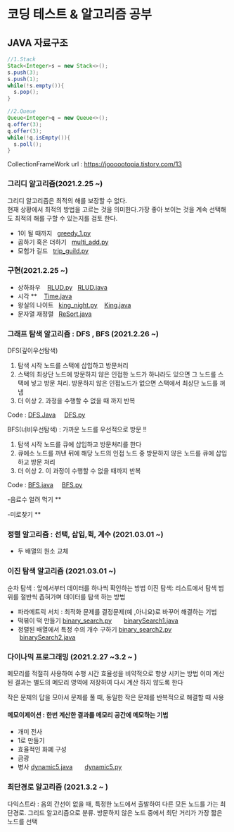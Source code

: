 
# 코딩 테스트 & 알고리즘 공부


## JAVA 자료구조
``` java
//1.Stack
Stack<Integer>s = new Stack<>();
s.push(3);
s.push(1);
while(!s.empty()){
  s.pop();
}
```
``` java
//2.Queue
Queue<Integer>q = new Queue<>();
q.offer(3);
q.offer(3);
while(!q.isEmpty()){
  s.poll();
}
```
CollectionFrameWork url : https://joooootopia.tistory.com/13


### 그리디 알고리즘(2021.2.25 ~)


그리디 알고리즘은 최적의 해를 보장할 수 없다.<br>
현재 상황에서 최적의 방법을 고르는 것을 의미한다.가장 좋아 보이는 것을 계속 선택해도 최적의
해를 구할 수 있는지를 검토 한다. 

- 1이 될 때까지 &nbsp;&nbsp;[greedy_1.py](https://github.com/sujin16/studycoding/blob/main/code/greedy_1.py)
- 곱하기 혹은 더하기 &nbsp;&nbsp;[multi_add.py](https://github.com/sujin16/studycoding/blob/main/code/multi_or_add.py)
- 모험가 길드 &nbsp;&nbsp;[trip_guild.py](https://github.com/sujin16/studycoding/blob/main/code/trip_guild.py)


### 구현(2021.2.25 ~)

- 상하좌우 &nbsp;&nbsp; [RLUD.py](https://github.com/sujin16/studycoding/blob/main/code/RLUD.py) &nbsp; [RLUD.java](https://github.com/sujin16/studycoding/blob/main/code/RLUD.java)
- 시각 ** &nbsp;&nbsp; [Time.java](https://github.com/sujin16/studycoding/blob/main/code/Time.java)
- 왕실의 나이트  &nbsp;&nbsp;[king_night.py](https://github.com/sujin16/studycoding/blob/main/code/king_night.py) &nbsp;&nbsp; [King.java](https://github.com/sujin16/studycoding/blob/main/code/King.java)
- 문자열 재정렬 &nbsp;&nbsp;[ReSort.java](https://github.com/sujin16/studycoding/blob/main/code/ReSort.java)



### 그래프 탐색 알고리즘 : DFS , BFS (2021.2.26 ~)

DFS(깊이우선탐색)
1. 탐색 시작 노드를 스택에 삽입하고 방문처리
2. 스택의 최상단 노드에 방문하지 않은 인접한 노드가 하나라도 있으면 그 노드를 스택에 넣고 방문 처리. 방문하지 않은 인접노드가 없으면 스택에서 최상단 노드를 꺼냄
3. 더  이상 2. 과정을 수행할 수 없을 때 까지 반복

Code : [DFS.Java](https://github.com/ndb796/python-for-coding-test/blob/master/5/8.java) &nbsp; &nbsp; [DFS.py](https://github.com/ndb796/python-for-coding-test/blob/master/5/8.py)

BFS(너비우선탐색) : 가까운 노드를 우선적으로 방문 !! 
1. 탐색 시작 노드를 큐에 삽입하고 방문처리를 한다
2. 큐에소 노드를 꺼낸 뒤에 해당 노드의 인접 노드 중 방문하지 않은 노드를 큐에 삽입하고 방문 처리
3. 더 이상 2. 이 과정이 수행할 수 없을 때까지 반복

Code : [BFS.java](https://github.com/ndb796/python-for-coding-test/blob/master/5/9.java) &nbsp; &nbsp; [BFS.py](https://github.com/ndb796/python-for-coding-test/blob/master/5/9.py)

-음료수 얼려 먹기 ** 


-미로찾기 ** 




### 정렬 알고리즘 : 선택, 삽입,퀵, 계수 (2021.03.01 ~)

- 두 배열의 원소 교체



### 이진 탐색 알고리즘 (2021.03.01 ~)
순차 탐색 : 앞에서부터 데이터를 하나씩 확인하는 방법
이진 탐색: 리스트에서 탐색 범위를 절반씩 좁혀가며 데이터를 탐색 하는 방법

- 파라메트릭 서치 : 최적화 문제를 결정문제(예 ,아니요)로 바꾸어 해결하는 기법
- 떡볶이 떡 만들기 [binary_search.py](https://github.com/sujin16/studycoding/blob/main/code/binary_search.py) &nbsp; &nbsp;&nbsp; &nbsp;[binarySearch1.java](https://github.com/sujin16/studycoding/blob/main/code/binarySearch1.java)
- 정렬된 배열에서 특정 수의 개수 구하기 [binary_search2.py](
https://github.com/sujin16/studycoding/blob/main/code/binary_search2.py) &nbsp; &nbsp;&nbsp; &nbsp;[binarySearch2.java](https://github.com/sujin16/studycoding/blob/main/code/binarySearch2.java)




### 다이나믹 프로그래밍 (2021.2.27 ~3.2 ~ ) 

메모리를 적절히 사용하여 수행 시간 효율성을 비약적으로 향상 시키는 방법
이미 계산된 결과는 별도의 메모리 영역에 저장하여 다시 계산 하지 않도록 한다

작은 문제의 답을 모아서 문제를 풀 때, 동일한 작은 문제를 반복적으로 해결할 때 사용

#### 메모이제이션 : 한번 계산한 결과를 메모리 공간에 메모하는 기법 
- 개미 전사
- 1로 만들기
- 효율적인 화폐 구성
- 금광
- 병사 [dynamic5.java](https://github.com/sujin16/studycoding/tree/main/code/dynamic5.java)&nbsp; &nbsp;&nbsp; &nbsp; [dynamic5.py](https://github.com/sujin16/studycoding/tree/main/code/dynamic5.py)





### 최단경로 알고리즘 (2021.3.2 ~ ) 

다익스트라 : 음의 간선이 없을 때, 특정한 노드에서 출발하여 다른 모든 노드를 가는 최단경로. 그리드 알고리즘으로 분류. 방문하지 않은 노드 중에서 최단 거리가 가장 짧은 노드를 선택


